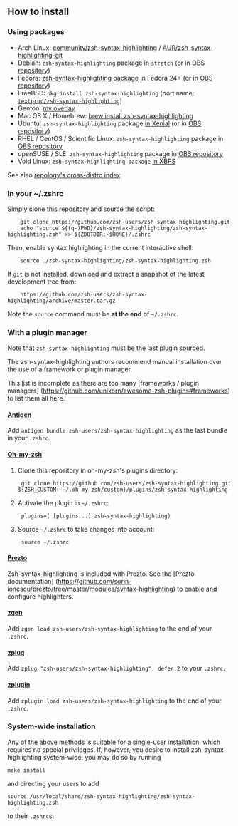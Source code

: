 How to install
--------------

### Using packages

* Arch Linux: [community/zsh-syntax-highlighting][arch-package] / [AUR/zsh-syntax-highlighting-git][AUR-package]
* Debian: `zsh-syntax-highlighting` package [in `stretch`][debian-package] (or in [OBS repository][obs-repository])
* Fedora: [zsh-syntax-highlighting package][fedora-package-alt] in Fedora 24+ (or in [OBS repository][obs-repository])
* FreeBSD: `pkg install zsh-syntax-highlighting` (port name: [`textproc/zsh-syntax-highlighting`][freebsd-port])
* Gentoo: [mv overlay][gentoo-overlay]
* Mac OS X / Homebrew: [brew install zsh-syntax-highlighting][brew-package]
* Ubuntu: `zsh-syntax-highlighting` package [in Xenial][ubuntu-package] (or in [OBS repository][obs-repository])
* RHEL / CentOS / Scientific Linux: `zsh-syntax-highlighting` package in [OBS repository][obs-repository]
* openSUSE / SLE: `zsh-syntax-highlighting` package in [OBS repository][obs-repository]
* Void Linux: `zsh-syntax-highlighting package` [in XBPS][void-package]

[arch-package]: https://www.archlinux.org/packages/zsh-syntax-highlighting
[AUR-package]: https://aur.archlinux.org/packages/zsh-syntax-highlighting-git
[debian-package]: https://packages.debian.org/zsh-syntax-highlighting
[freebsd-port]: http://www.freshports.org/textproc/zsh-syntax-highlighting/
[gentoo-overlay]: http://gpo.zugaina.org/app-shells/zsh-syntax-highlighting
[brew-package]: https://github.com/Homebrew/homebrew-core/blob/master/Formula/zsh-syntax-highlighting.rb
[ubuntu-package]: https://launchpad.net/ubuntu/+source/zsh-syntax-highlighting
[fedora-package]: https://apps.fedoraproject.org/packages/zsh-syntax-highlighting
[fedora-package-alt]: https://bodhi.fedoraproject.org/updates/?packages=zsh-syntax-highlighting
[obs-repository]: https://software.opensuse.org//download.html?project=shells%3Azsh-users%3Azsh-syntax-highlighting&package=zsh-syntax-highlighting
[void-package]: https://github.com/voidlinux/void-packages/tree/master/srcpkgs/zsh-syntax-highlighting

See also [repology's cross-distro index](https://repology.org/metapackage/zsh-syntax-highlighting/versions)


### In your ~/.zshrc

Simply clone this repository and source the script:

        git clone https://github.com/zsh-users/zsh-syntax-highlighting.git
        echo "source ${(q-)PWD}/zsh-syntax-highlighting/zsh-syntax-highlighting.zsh" >> ${ZDOTDIR:-$HOME}/.zshrc

  Then, enable syntax highlighting in the current interactive shell:

        source ./zsh-syntax-highlighting/zsh-syntax-highlighting.zsh

  If `git` is not installed, download and extract a snapshot of the latest
  development tree from:

        https://github.com/zsh-users/zsh-syntax-highlighting/archive/master.tar.gz

  Note the `source` command must be **at the end** of `~/.zshrc`.


### With a plugin manager

Note that `zsh-syntax-highlighting` must be the last plugin sourced.

The zsh-syntax-highlighting authors recommend manual installation over the use
of a framework or plugin manager.

This list is incomplete as there are too many [frameworks / plugin managers]
(https://github.com/unixorn/awesome-zsh-plugins#frameworks) to list them all
here.

#### [Antigen](https://github.com/zsh-users/antigen)

Add `antigen bundle zsh-users/zsh-syntax-highlighting` as the last bundle in
your `.zshrc`.

#### [Oh-my-zsh](https://github.com/robbyrussell/oh-my-zsh)

1. Clone this repository in oh-my-zsh's plugins directory:

        git clone https://github.com/zsh-users/zsh-syntax-highlighting.git ${ZSH_CUSTOM:-~/.oh-my-zsh/custom}/plugins/zsh-syntax-highlighting

2. Activate the plugin in `~/.zshrc`:

        plugins=( [plugins...] zsh-syntax-highlighting)

3. Source `~/.zshrc`  to take changes into account:

        source ~/.zshrc

#### [Prezto](https://github.com/sorin-ionescu/prezto)

Zsh-syntax-highlighting is included with Prezto. See the [Prezto documentation]
(https://github.com/sorin-ionescu/prezto/tree/master/modules/syntax-highlighting)
to enable and configure highlighters.

#### [zgen](https://github.com/tarjoilija/zgen)

Add `zgen load zsh-users/zsh-syntax-highlighting` to the end of your `.zshrc`.

#### [zplug](https://github.com/zplug/zplug)

Add `zplug "zsh-users/zsh-syntax-highlighting", defer:2` to your `.zshrc`.

#### [zplugin](https://github.com/psprint/zplugin)

Add `zplugin load zsh-users/zsh-syntax-highlighting` to the end of your
`.zshrc`.


### System-wide installation

Any of the above methods is suitable for a single-user installation,
which requires no special privileges.  If, however, you desire to install
zsh-syntax-highlighting system-wide, you may do so by running

    make install

and directing your users to add

    source /usr/local/share/zsh-syntax-highlighting/zsh-syntax-highlighting.zsh

to their `.zshrc`s.
